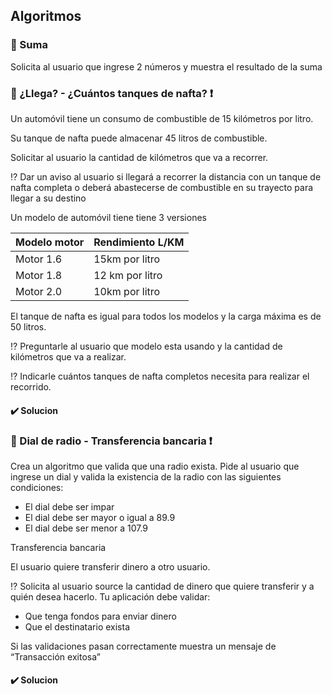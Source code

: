 ## Algoritmos

### :pushpin: Suma

Solicita al usuario que ingrese 2 números y muestra el resultado de la suma

### :pushpin: ¿Llega? - ¿Cuántos tanques de nafta? :heavy_exclamation_mark:

Un automóvil tiene un consumo de combustible de 15 kilómetros por litro.

Su tanque de nafta puede almacenar 45 litros de combustible.

Solicitar al usuario la cantidad de kilómetros que va a recorrer.

:interrobang: Dar un aviso al usuario si llegará a recorrer la distancia con un tanque de nafta completa o
deberá abastecerse de combustible en su trayecto para llegar a su destino

Un modelo de automóvil tiene tiene 3 versiones

| Modelo motor | Rendimiento L/KM |
| ------------- | ------------- |
| Motor 1.6   | 15km por litro  |
| Motor 1.8   | 12 km por litro  |
| Motor 2.0   | 10km por litro |

El tanque de nafta es igual para todos los modelos y la carga máxima es de 50 litros.

:interrobang: Preguntarle al usuario que modelo esta usando y la cantidad de kilómetros que va a realizar.

:interrobang: Indicarle cuántos tanques de nafta completos necesita para realizar el recorrido.

#### :heavy_check_mark: Solucion 


### :pushpin: Dial de radio - Transferencia bancaria :heavy_exclamation_mark:

Crea un algoritmo que valida que una radio exista. Pide al usuario que ingrese un dial y valida la
existencia de la radio con las siguientes condiciones:

- El dial debe ser impar
- El dial debe ser mayor o igual a 89.9
- El dial debe ser menor a 107.9

Transferencia bancaria

El usuario quiere transferir dinero a otro usuario. 

:interrobang: Solicita al usuario source la cantidad de dinero que quiere transferir y a quién desea hacerlo. Tu aplicación debe validar:

- Que tenga fondos para enviar dinero
- Que el destinatario exista 
 
Si las validaciones pasan correctamente muestra un mensaje de “Transacción exitosa”

#### :heavy_check_mark: Solucion 